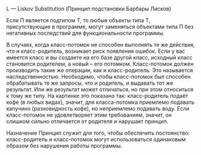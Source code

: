 L — Liskov Substitution (Принцип подстановки Барбары Лисков)

Если П является подтипом Т, то любые объекты типа Т, присутствующие в программе, могут заменяться объектами типа П без
негативных последствий для функциональности программы.

В случаях, когда класс-потомок не способен выполнять те же действия, что и класс-родитель, возникает риск появления
ошибок.
Если у вас имеется класс и вы создаете на его базе другой класс, исходный класс становится родителем, а новый – его
потомком. Класс-потомок должен производить такие же операции, как и класс-родитель. Это называется наследственностью.
Необходимо, чтобы класс-потомок был способен обрабатывать те же запросы, что и родитель, и выдавать тот же результат.
Или же результат может отличаться, но при этом относиться к тому же типу. На картинке это показано так: класс-родитель
подаёт кофе (в любых видах), значит, для класса-потомка приемлемо подавать капучино (разновидность кофе), но
неприемлемо подавать воду.
Если класс-потомок не удовлетворяет этим требованиям, значит, он слишком сильно отличается от родителя и нарушает
принцип.

Назначение
Принцип служит для того, чтобы обеспечить постоянство: класс-родитель и класс-потомок могут использоваться одинаковым
образом без нарушения работы программы.